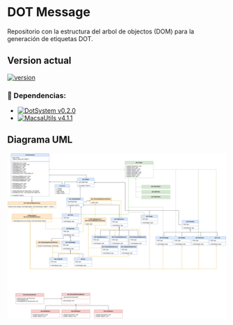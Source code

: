 # DOT Message

Repositorio con la estructura del arbol de objectos (DOM) para la generación de etiquetas DOT.

## Version actual 

[![version][version]][release]

[version]:https://img.shields.io/badge/DotMessage-v1.0.3-green?style=flat
[release]:https://github.com/ascam/DotMessage/releases/tag/v1.0.3

### :bookmark: Dependencias:

- [![DotSystem v0.2.0][dotsystem_020]](https://github.com/ascam/DOTSystem/releases/tag/v0.2.0)
- [![MacsaUtils v4.1.1][macsautils_411]](https://github.com/ascam/utils/releases/tag/v4.1.1)


[//]: # "Dependencies badgets"
[dotsystem_020]:https://img.shields.io/badge/DotSystem-v0.2.0-blue?style=flat
[macsautils_411]:https://img.shields.io/badge/MacsaUtils-v4.1.1-blue?style=flat


## Diagrama UML

![Diagrama](Docs/DOTMessage_UML.png)